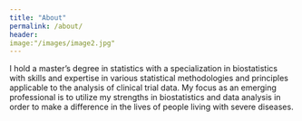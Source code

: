 ```yaml
---
title: "About"
permalink: /about/
header:
image:"/images/image2.jpg"
---
```


I hold a master’s degree in statistics with a specialization in biostatistics with skills and expertise in various statistical methodologies and principles applicable to the analysis of clinical trial data. My focus as an emerging professional is to utilize my strengths in biostatistics and data analysis in order to make a difference in the lives of people living with severe diseases. 